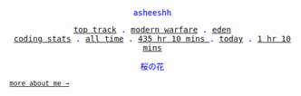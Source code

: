 <p align="center" style="color:blue"><samp>asheeshh</samp></p>        <p align="center" style="color:blue">        <samp>            <a href="https://open.spotify.com/track/0o9B36SwyWjYnoXLWAyLzj">top track</a> .            <a href="https://open.spotify.com/track/0o9B36SwyWjYnoXLWAyLzj">modern warfare</a> .            <a href="https://open.spotify.com/track/0o9B36SwyWjYnoXLWAyLzj">eden</a></br>            <a href="https://wakatime.com/@asheeshh">coding stats</a> .            <a href="https://wakatime.com/@asheeshh">all time</a> .            <a href="https://wakatime.com/@asheeshh">            435 hr 10 mins        </a> .            <a href="https://wakatime.com/@asheeshh">today</a> .            <a href="https://wakatime.com/@asheeshh">1 hr 10 mins</a>        </samp>        </p>        <p align="center" style="color:blue"><samp>桜の花</samp></p>                <sub><samp><a href="https://asheeshh.ninja/about/">more about me →</a></samp></sub>